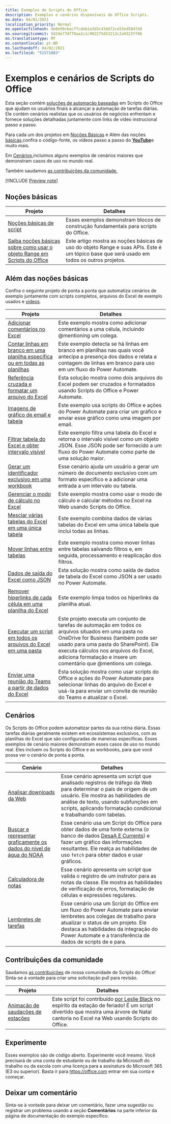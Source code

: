 ```yaml
---
title: Exemplos de Scripts do Office
description: Exemplos e cenários disponíveis do Office Scripts.
ms.date: 04/01/2021
localization_priority: Normal
ms.openlocfilehash: de0e99cbac7fcdeb1a3d3c43dd72ce53ed5847dd
ms.sourcegitcommit: 5d24e77df70aa2c1c982275d53213c2a9323ff86
ms.translationtype: MT
ms.contentlocale: pt-BR
ms.lasthandoff: 04/02/2021
ms.locfileid: "51571083"
---
```

# <a name="office-scripts-samples-and-scenarios"></a>Exemplos e cenários de Scripts do Office

Esta seção contém [soluções de automação baseadas](../../overview/excel.md) em Scripts do Office que ajudam os usuários finais a alcançar a automação de tarefas diárias. Ele contém cenários realistas que os usuários de negócios enfrentam e fornece soluções detalhadas juntamente com links de vídeo instrucional passo a passo.

Para cada um dos projetos em [Noções Básicas](#basics) e Além das noções [básicas,](#beyond-the-basics)confira o código-fonte, os vídeos passo a passo do [**YouTube**](https://www.youtube.com/playlist?list=PLr3zVPZrMOUMl88fs8uc2GGAePRnNe6m0)e muito mais.

Em [Cenários,](#scenarios)incluímos alguns exemplos de cenários maiores que demonstram casos de uso no mundo real.

Também saudamos [as contribuições da comunidade.](#community-contributions)

[!INCLUDE [Preview note](../../includes/preview-note.md)]

## <a name="basics"></a>Noções básicas

| Projeto | Detalhes |
|---------|---------|
| [Noções básicas de script](../excel-samples.md) | Esses exemplos demonstram blocos de construção fundamentais para scripts do Office. |
| [Saiba noções básicas sobre como usar o objeto Range em Scripts do Office](range-basics.md) | Este artigo mostra as noções básicas de uso do objeto Range e suas APIs. Este é um tópico base que será usado em todos os outros projetos. |

## <a name="beyond-the-basics"></a>Além das noções básicas

Confira o seguinte projeto de ponta a ponta que automatiza cenários de exemplo juntamente com scripts completos, arquivos do Excel de exemplo usados e [vídeos](https://www.youtube.com/playlist?list=PLr3zVPZrMOUMl88fs8uc2GGAePRnNe6m0).

| Projeto | Detalhes |
|---------|---------|
| [Adicionar comentários no Excel](add-excel-comments.md) | Este exemplo mostra como adicionar comentários a uma célula, incluindo @mentioning um colega. |
| [Contar linhas em branco em uma planilha específica ou em todas as planilhas](count-blank-rows.md) | Este exemplo detecta se há linhas em branco em planilhas nas quais você antecipa a presença dos dados e relata a contagem de linhas em branco para uso em um fluxo do Power Automate. |
| [Referência cruzada e formatar um arquivo do Excel](excel-cross-reference.md) | Esta solução mostra como dois arquivos do Excel podem ser cruzados e formatados usando Scripts do Office e Power Automate. |
| [Imagens de gráfico de email e tabela](email-images-chart-table.md) | Este exemplo usa scripts do Office e ações do Power Automate para criar um gráfico e enviar esse gráfico como uma imagem por email. |
| [Filtrar tabela do Excel e obter intervalo visível](filter-table-get-visible-range.md) | Este exemplo filtra uma tabela do Excel e retorna o intervalo visível como um objeto JSON. Esse JSON pode ser fornecido a um fluxo do Power Automate como parte de uma solução maior. |
| [Gerar um identificador exclusivo em uma workbook](document-number-generator.md) | Esse cenário ajuda um usuário a gerar um número de documento exclusivo com um formato específico e a adicionar uma entrada a um intervalo ou tabela. |
| [Gerenciar o modo de cálculo no Excel](excel-calculation.md) | Este exemplo mostra como usar o modo de cálculo e calcular métodos no Excel na Web usando Scripts do Office. |
| [Mesclar várias tabelas do Excel em uma única tabela](copy-tables-combine.md) | Este exemplo combina dados de várias tabelas do Excel em uma única tabela que inclui todas as linhas. |
| [Mover linhas entre tabelas](move-rows-across-tables.md) | Este exemplo mostra como mover linhas entre tabelas salvando filtros e, em seguida, processamento e reaplicação dos filtros. |
| [Dados de saída do Excel como JSON](get-table-data.md) | Esta solução mostra como saída de dados de tabela do Excel como JSON a ser usado no Power Automate. |
| [Remover hiperlinks de cada célula em uma planilha do Excel](remove-hyperlinks-from-cells.md) | Este exemplo limpa todos os hiperlinks da planilha atual. |
| [Executar um script em todos os arquivos do Excel em uma pasta](automate-tasks-on-all-excel-files-in-folder.md) | Este projeto executa um conjunto de tarefas de automação em todos os arquivos situados em uma pasta no OneDrive for Business (também pode ser usado para uma pasta do SharePoint). Ele executa cálculos nos arquivos do Excel, adiciona formatação e insere um comentário que @mentions um colega. |
| [Enviar uma reunião do Teams a partir de dados do Excel](send-teams-invite-from-excel-data.md) | Esta solução mostra como usar scripts do Office e ações do Power Automate para selecionar linhas do arquivo do Excel e usá-la para enviar um convite de reunião do Teams e atualizar o Excel. |

## <a name="scenarios"></a>Cenários

Os Scripts do Office podem automatizar partes da sua rotina diária. Essas tarefas diárias geralmente existem em ecossistemas exclusivos, com as planilhas do Excel que são configuradas de maneiras específicas. Esses exemplos de cenário maiores demonstram esses casos de uso no mundo real. Eles incluem os Scripts do Office e as workbooks, para que você possa ver o cenário de ponta a ponta.

| Cenário | Detalhes |
|---------|---------|
| [Analisar downloads da Web](../scenarios/analyze-web-downloads.md) | Esse cenário apresenta um script que analisado registros de tráfego da Web para determinar o país de origem de um usuário. Ele mostra as habilidades de análise de texto, usando subfunções em scripts, aplicando formatação condicional e trabalhando com tabelas. |
| [Buscar e representar graficamente os dados do nível de água do NOAA](../scenarios/noaa-data-fetch.md) | Esse cenário usa um Script do Office para obter dados de uma fonte externa (o banco de dados [DesaA E Currents](https://tidesandcurrents.noaa.gov/)) e fazer um gráfico das informações resultantes. Ele realça as habilidades de uso `fetch` para obter dados e usar gráficos. |
| [Calculadora de notas](../scenarios/grade-calculator.md) | Esse cenário apresenta um script que valida o registro de um instrutor para as notas da classe. Ele mostra as habilidades de verificação de erros, formatação de células e expressões regulares. |
| [Lembretes de tarefas](../scenarios/task-reminders.md) | Esse cenário usa um Script do Office em um fluxo do Power Automate para enviar lembretes aos colegas de trabalho para atualizar o status de um projeto. Ele destaca as habilidades da integração do Power Automate e a transferência de dados de scripts de e para. |

## <a name="community-contributions"></a>Contribuições da comunidade

Saudamos [as contribuições](https://github.com/OfficeDev/office-scripts-docs/blob/master/Contributing.md) de nossa comunidade de Scripts do Office! Sinta-se à vontade para criar uma solicitação pull para revisão.

| Projeto | Detalhes |
|---------|---------|
| [Animação de saudações de estações](community-seasons-greetings.md) | Este script foi contribuído [por Leslie Black](https://www.linkedin.com/in/lesblackconsultant/) no espírito da estação de feriado! É um script divertido que mostra uma árvore de Natal cantoria no Excel na Web usando Scripts do Office. |

## <a name="try-it-out"></a>Experimente

Esses exemplos são de código aberto. Experimente você mesmo. Você precisará de uma conta de estudante ou de trabalho da Microsoft do trabalho ou da escola com uma licença para a assinatura do Microsoft 365 (E3 ou superior). Basta ir para https://office.com entrar em sua conta e começar.

## <a name="leave-a-comment"></a>Deixar um comentário

Sinta-se à vontade para deixar um comentário, fazer uma sugestão ou registrar um problema usando a seção **Comentários** na parte inferior da página de documentação do exemplo específico.
